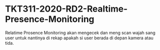 # TKT311-2020-RD2-Realtime-Presence-Monitoring
Relatime Prosence Monitoring akan mengecek dan meng scan wajah sang user untuk nantinya di rekap apakah si user berada di depan kamera atau tida.
